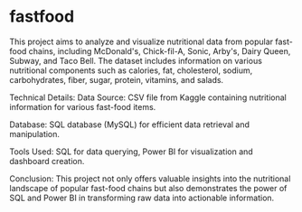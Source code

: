 # fastfood
This project aims to analyze and visualize nutritional data from popular fast-food chains, including McDonald's, Chick-fil-A, Sonic, Arby's, Dairy Queen, Subway, and Taco Bell. The dataset includes information on various nutritional components such as calories, fat, cholesterol, sodium, carbohydrates, fiber, sugar, protein, vitamins, and salads.

Technical Details:
Data Source: CSV file from Kaggle containing nutritional information for various fast-food items.

Database: SQL database (MySQL) for efficient data retrieval and manipulation.

Tools Used: SQL for data querying, Power BI for visualization and dashboard creation.

Conclusion:
This project not only offers valuable insights into the nutritional landscape of popular fast-food chains but also demonstrates the power of SQL and Power BI in transforming raw data into actionable information.

